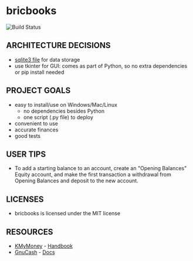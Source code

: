 bricbooks
=========

![Build Status](https://github.com/bcail/bricbooks/workflows/.github/workflows/ci.yml/badge.svg)


ARCHITECTURE DECISIONS
----------------------
- [sqlite3 file](https://sqlite.org/appfileformat.html) for data storage
- use tkinter for GUI: comes as part of Python, so no extra dependencies or pip install needed

PROJECT GOALS
-------------
- easy to install/use on Windows/Mac/Linux
  * no dependencies besides Python
  * one script (.py file) to deploy
- convenient to use
- accurate finances
- good tests

USER TIPS
---------
- To add a starting balance to an account, create an "Opening Balances" Equity account, and make the first transaction a withdrawal from Opening Balances and deposit to the new account.

LICENSES
--------
- bricbooks is licensed under the MIT license

RESOURCES
---------
- [KMyMoney](https://kmymoney.org/) - [Handbook](https://docs.kde.org/stable5/en/extragear-office/kmymoney/index.html)
- [GnuCash](https://www.gnucash.org/) - [Docs](https://www.gnucash.org/docs.phtml)

